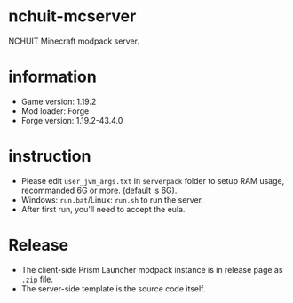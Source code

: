 # nchuit-mcserver
NCHUIT Minecraft modpack server.

# information
- Game version: 1.19.2
- Mod loader: Forge
- Forge version: 1.19.2-43.4.0

# instruction
- Please edit `user_jvm_args.txt` in `serverpack` folder to setup RAM usage, recommanded 6G or more. (default is 6G).
- Windows: `run.bat`/Linux: `run.sh` to run the server.
- After first run, you'll need to accept the eula.

# Release
- The client-side Prism Launcher modpack instance is in release page as `.zip` file.
- The server-side template is the source code itself.
